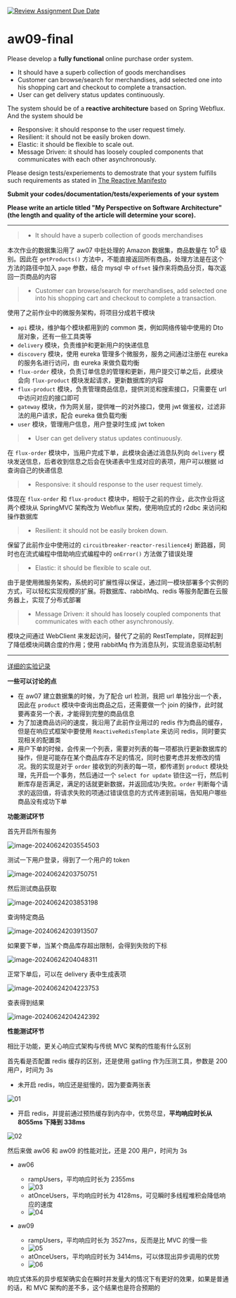 [![Review Assignment Due Date](https://classroom.github.com/assets/deadline-readme-button-24ddc0f5d75046c5622901739e7c5dd533143b0c8e959d652212380cedb1ea36.svg)](https://classroom.github.com/a/OGBkptCL)
# aw09-final

Please develop a **fully functional** online purchase order system.

- It should have a superb collection of goods merchandises
- Customer can browse/search for merchandises, add selected one into his shopping cart and checkout to complete a transaction.
- User can get delivery status updates continuously.

The system should be of a **reactive architecture** based on Spring Webflux. And the system should be 

-  Responsive: it should response to the user request timely.
-  Resilient: it should not be easily broken down.
-  Elastic: it should be flexible to scale out.
-  Message Driven: it should has loosely coupled components that communicates with each other asynchronously.


Please design tests/experiements to demostrate that your system fulfills such requirements as stated in [The Reactive Manifesto](https://www.reactivemanifesto.org)

**Submit your codes/documentation/tests/experiements of your system**

**Please write an article titled "My Perspective on Software Architecture" (the length and quality of the article will determine your score).**

---

>   -   It should have a superb collection of goods merchandises

本次作业的数据集沿用了 aw07 中批处理的 Amazon 数据集，商品数量在 $10^5$ 级别。因此在 `getProducts()` 方法中，不能直接返回所有商品，处理方法是在这个方法的路径中加入 `page` 参数，结合 mysql 中 `offset` 操作来将商品分页，每次返回一页商品的内容

>   -   Customer can browse/search for merchandises, add selected one into his shopping cart and checkout to complete a transaction.

使用了之前作业中的微服务架构，将项目分成若干模块

-   `api` 模块，维护每个模块都用到的 common 类，例如网络传输中使用的 Dto 层对象，还有一些工具类等
-   `delivery` 模块，负责维护和更新用户的快递信息
-   `discovery` 模块，使用 eureka 管理多个微服务，服务之间通过注册在 eureka 的服务名进行访问，由 eureka 来做负载均衡
-   `flux-order` 模块，负责订单信息的管理和更新，用户提交订单之后，此模块会向 `flux-product` 模块发起请求，更新数据库的内容
-   `flux-product` 模块，负责管理商品信息，提供浏览和搜索接口，只需要在 url 中访问对应的接口即可
-   `gateway` 模块，作为网关层，提供唯一的对外接口，使用 jwt 做鉴权，过滤非法的用户请求，配合 eureka 做负载均衡
-   `user` 模块，管理用户信息，用户登录时生成 jwt token

>   -   User can get delivery status updates continuously.

在 `flux-order` 模块中，当用户完成下单，此模块会通过消息队列向 `delivery` 模块发送信息，后者收到信息之后会在快递表中生成对应的表项，用户可以根据 id 查询自己的快递信息

>   -   Responsive: it should response to the user request timely.

体现在 `flux-order` 和 `flux-product` 模块中，相较于之前的作业，此次作业将这两个模块从 SpringMVC 架构改为 Webflux 架构，使用响应式的 r2dbc 来访问和操作数据库

>   -   Resilient: it should not be easily broken down.

保留了此前作业中使用过的 `circuitbreaker-reactor-resilience4j` 断路器，同时也在流式编程中借助响应式编程中的 `onError()` 方法做了错误处理

>   -   Elastic: it should be flexible to scale out.

由于是使用微服务架构，系统的可扩展性得以保证，通过同一模块部署多个实例的方式，可以轻松实现规模的扩展。将数据库、rabbitMq、redis 等服务配置在云服务器上，实现了分布式部署

>   -   Message Driven: it should has loosely coupled components that communicates with each other asynchronously.

模块之间通过 WebClient 来发起访问，替代了之前的 RestTemplate，同样起到了降低模块间耦合度的作用；使用 rabbitMq 作为消息队列，实现消息驱动机制

---

[详细的实验记录](https://pxe09in4bw.feishu.cn/docx/WzcWdmW37oLl2SxQPWpcuxhsnfg#CdzndeWI6oao1bxZyJhcgqQCnId)

**一些可以讨论的点**

-   在 aw07 建立数据集的时候，为了配合 url 检测，我把 url 单独分出一个表，因此在 `product` 模块中查询出商品之后，还需要做一个 join 的操作，此时就要再查另一个表，才能得到完整的商品信息
-   为了加速商品访问的速度，我沿用了此前作业用过的 redis 作为商品的缓存，但是在响应式框架中要使用 `ReactiveRedisTemplate` 来访问 redis，同时要实现相关的配置类
-   用户下单的时候，会传来一个列表，需要对列表的每一项都执行更新数据库的操作，但是可能存在某个商品库存不足的情况，同时也要考虑并发修改的情况。我的实现是对于 `order` 接收到的列表的每一项，都传递到 `product` 模块处理，先开启一个事务，然后通过一个 `select for update` 锁住这一行，然后判断库存是否满足，满足的话就更新数据，并返回成功/失败。`order` 判断每个请求的返回值，将请求失败的项通过错误信息的方式传递到前端，告知用户哪些商品没有成功下单

**功能测试环节**

首先开启所有服务

![image-20240624203554503](img/image-20240624203554503.png)

测试一下用户登录，得到了一个用户的 token

![image-20240624203750751](img/image-20240624203750751-1719233803290.png)

然后测试商品获取

![image-20240624203853198](img/image-20240624203853198-1719233806508.png)

查询特定商品

![image-20240624203913507](img/image-20240624203913507.png)

如果要下单，当某个商品库存超出限制，会得到失败的下标

![image-20240624204048311](img/image-20240624204048311.png)

正常下单后，可以在 delivery 表中生成表项

![image-20240624204223753](img/image-20240624204223753.png)

查表得到结果

![image-20240624204242392](img/image-20240624204242392.png)

**性能测试环节**

相比于功能，更关心响应式架构与传统 MVC 架构的性能有什么区别

首先看是否配置 redis 缓存的区别，还是使用 gatling 作为压测工具，参数是 200 用户，时间为 3s

-   未开启 redis，响应还是挺慢的，因为要查两张表

![01](img/01.png)



-   开启 redis，并提前通过预热缓存到内存中，优势尽显，**平均响应时长从 8055ms 下降到 338ms**

![02](img/02.png)

然后来做 aw06 和 aw09 的性能对比，还是 200 用户，时间为 3s

-   aw06
    -   rampUsers，平均响应时长为 2355ms
    -   ![03](img/03.png)
    -   atOnceUsers，平均响应时长为 4128ms，可见瞬时多线程堆积会降低响应的速度
    -   ![04](img/04.png)

-   aw09
    -   rampUsers，平均响应时长为 3527ms，反而是比 MVC 的慢一些
    -   ![05](img/05.png)
    -   atOnceUsers，平均响应时长为 3414ms，可以体现出异步调用的优势
    -   ![06](img/06.png)

响应式体系的异步框架确实会在瞬时并发量大的情况下有更好的效果，如果是普通的话，和 MVC 架构的差不多，这个结果也是符合预期的

